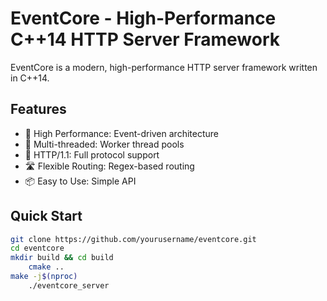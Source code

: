 # EventCore - High-Performance C++14 HTTP Server Framework

EventCore is a modern, high-performance HTTP server framework written in C++14.

## Features

- 🚀 High Performance: Event-driven architecture
- 🧵 Multi-threaded: Worker thread pools  
- 🔄 HTTP/1.1: Full protocol support
- 🛣️ Flexible Routing: Regex-based routing
- 📦 Easy to Use: Simple API

## Quick Start

```bash
git clone https://github.com/yourusername/eventcore.git
cd eventcore
mkdir build && cd build
    cmake ..
make -j$(nproc)
    ./eventcore_server
